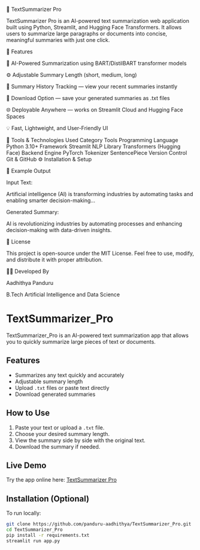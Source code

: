 🧠 TextSummarizer Pro

TextSummarizer Pro is an AI-powered text summarization web application built using Python, Streamlit, and Hugging Face Transformers.
It allows users to summarize large paragraphs or documents into concise, meaningful summaries with just one click.

🚀 Features

🧩 AI-Powered Summarization using BART/DistilBART transformer models

⚙️ Adjustable Summary Length (short, medium, long)

📜 Summary History Tracking — view your recent summaries instantly

💾 Download Option — save your generated summaries as .txt files

🌐 Deployable Anywhere — works on Streamlit Cloud and Hugging Face Spaces

💡 Fast, Lightweight, and User-Friendly UI

🧰 Tools & Technologies Used
Category	Tools
Programming Language	Python 3.10+
Framework	Streamlit
NLP Library	Transformers (Hugging Face)
Backend Engine	PyTorch
Tokenizer	SentencePiece
Version Control	Git & GitHub
⚙️ Installation & Setup

🧠 Example Output

Input Text:

Artificial intelligence (AI) is transforming industries by automating tasks and enabling smarter decision-making...

Generated Summary:

AI is revolutionizing industries by automating processes and enhancing decision-making with data-driven insights.

📜 License

This project is open-source under the MIT License.
Feel free to use, modify, and distribute it with proper attribution.

👨‍💻 Developed By

Aadhithya Panduru

B.Tech Artificial Intelligence and Data Science
# TextSummarizer_Pro

TextSummarizer_Pro is an AI-powered text summarization app that allows you to quickly summarize large pieces of text or documents.

## Features
- Summarizes any text quickly and accurately
- Adjustable summary length
- Upload `.txt` files or paste text directly
- Download generated summaries

## How to Use
1. Paste your text or upload a `.txt` file.
2. Choose your desired summary length.
3. View the summary side by side with the original text.
4. Download the summary if needed.

## Live Demo
Try the app online here: [TextSummarizer Pro](https://textsummarizerpro-kprezzakstzddpnpounb5x.streamlit.app/)

## Installation (Optional)
To run locally:
```bash
git clone https://github.com/panduru-aadhithya/TextSummarizer_Pro.git
cd TextSummarizer_Pro
pip install -r requirements.txt
streamlit run app.py

